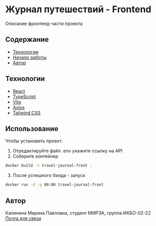 # Журнал путешествий - Frontend

Описание фронтенд-части проекта

## Содержание
- [Технологии](#технологии)
- [Начало работы](#начало-работы)
- [Автор](#автор)

## Технологии
- [React](https://reactjs.org/)
- [TypeScript](https://www.typescriptlang.org/)
- [Vite](https://vitejs.dev/)
- [Axios](https://axios-http.com/)
- [Tailwind CSS](https://tailwindcss.com/)

## Использование
Чтобы установить проект:
1. Отредактируйте файл .env укажите ссылку на API
2. Соберите контейнер
```bash
docker build -t travel-journal-front .
```
3. После успешного билда - запуск
```bash
docker run -d -p 80:80 travel-journal-front
```

## Автор
Калинина Марина Павловна, студент МИРЭА, группа ИКБО-02-22\
[Почта для связи](kalinina.m.p@edu.mirea.ru)